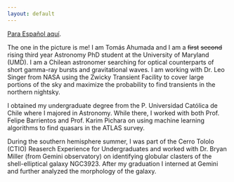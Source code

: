 ```yaml
---
layout: default
---
```



[Para Español aquí](./bio_es.html).

The one in the picture is me! I am Tomás Ahumada and I am a ~~first~~  ~~second~~ rising third year Astronomy PhD student at the University of Maryland (UMD). I am a Chilean astronomer searching for optical counterparts of short gamma-ray bursts and gravitational waves. I am working with Dr. Leo Singer from NASA using the Zwicky Transient Facility to cover large portions of the sky and maximize the probability to find transients in the northern nightsky. 

I obtained my undergraduate degree from the P. Universidad Católica de Chile where I majored in Astronomy. While there, I worked with both Prof. Felipe Barrientos and Prof. Karim Pichara on using machine learning algorithms to find quasars in the ATLAS survey. 

During the southern hemisphere summer, I was part of the Cerro Tololo (CTIO) Reaserch Experience for Undergraduates and worked with Dr. Bryan Miller (from Gemini observatory) on identifying globular clasters of the shell-elliptical galaxy NGC3923. After my graduation I interned at Gemini and further analyzed the morphology of the galaxy.



